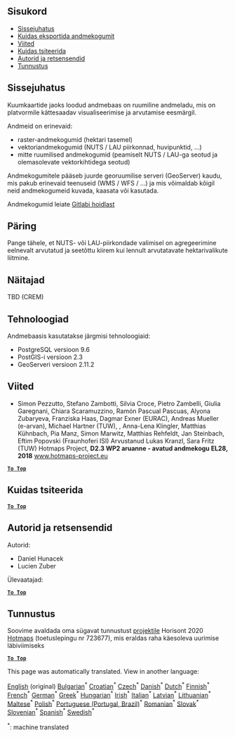 <h2> Sisukord </h2><ul><li> <a href="#Introduction">Sissejuhatus</a> </li><li> <a href="#How-to-export-a-dataset">Kuidas eksportida andmekogumit</a> </li><li> <a href="#References">Viited</a> </li><li> <a href="#How-to-cite">Kuidas tsiteerida</a> </li><li> <a href="#Authors-and-reviewers">Autorid ja retsensendid</a> </li><li> <a href="#acknowledgement">Tunnustus</a> </li></ul><h2> Sissejuhatus </h2><p> Kuumkaartide jaoks loodud andmebaas on ruumiline andmeladu, mis on platvormile kättesaadav visualiseerimise ja arvutamise eesmärgil. </p><p> Andmeid on erinevaid: </p><ul><li> raster-andmekogumid (hektari tasemel) </li><li> vektoriandmekogumid (NUTS / LAU piirkonnad, huvipunktid, ...) </li><li> mitte ruumilised andmekogumid (peamiselt NUTS / LAU-ga seotud ja olemasolevate vektorkihtidega seotud) </li></ul><p> Andmekogumitele pääseb juurde georuumilise serveri (GeoServer) kaudu, mis pakub erinevaid teenuseid (WMS / WFS / ...) ja mis võimaldab kõigil neid andmekogumeid kuvada, kaasata või kasutada. </p><p> Andmekogumid leiate <a href="https://gitlab.com/hotmaps">Gitlabi hoidlast</a> </p><h2> Päring </h2><p> Pange tähele, et NUTS- või LAU-piirkondade valimisel on agregeerimine eelnevalt arvutatud ja seetõttu kiirem kui lennult arvutatavate hektarivalikute liitmine. </p><h2> Näitajad </h2><p> TBD (CREM) </p><h2> Tehnoloogiad </h2><p> Andmebaasis kasutatakse järgmisi tehnoloogiaid: </p><ul><li> PostgreSQL versioon 9.6 </li><li> PostGIS-i versioon 2.3 </li><li> GeoServeri versioon 2.11.2 </li></ul><h2> Viited </h2><ul><li> Simon Pezzutto, Stefano Zambotti, Silvia Croce, Pietro Zambelli, Giulia Garegnani, Chiara Scaramuzzino, Ramón Pascual Pascuas, Alyona Zubaryeva, Franziska Haas, Dagmar Exner (EURAC), Andreas Mueller (e-arvan), Michael Hartner (TUW), , Anna-Lena Klingler, Matthias Kühnbach, Pia Manz, Simon Marwitz, Matthias Rehfeldt, Jan Steinbach, Eftim Popovski (Fraunhoferi ISI) Arvustanud Lukas Kranzl, Sara Fritz (TUW) Hotmaps Project, <strong>D2.3 WP2 aruanne - avatud andmekogu EL28, 2018</strong> <a href="http://www.hotmaps-project.eu/wp-content/uploads/2018/05/D2.3-Hotmaps_FINAL-VERSION_for-upload.pdf">www.hotmaps-project.eu</a> </li></ul><p><ins> <code><strong><a href="#table-of-contents">To Top</a></strong></code> </ins> </p><h2> Kuidas tsiteerida </h2><p><ins> <code><strong><a href="#table-of-contents">To Top</a></strong></code> </ins> </p><h2> Autorid ja retsensendid </h2><p> Autorid: </p><ul><li> Daniel Hunacek </li><li> Lucien Zuber </li></ul><p> Ülevaatajad: </p><p><ins> <code><strong><a href="#table-of-contents">To Top</a></strong></code> </ins> </p><h2> Tunnustus </h2><p> Soovime avaldada oma sügavat tunnustust <a href="https://www.hotmaps-project.eu">projektile</a> Horisont 2020 <a href="https://www.hotmaps-project.eu">Hotmaps</a> (toetuslepingu nr 723677), mis eraldas raha käesoleva uurimise läbiviimiseks </p><p><ins> <code><strong><a href="#table-of-contents">To Top</a></strong></code> </ins> </p>

This page was automatically translated. View in another language:

[English](../en/Database-behind-the-Hotmaps-toolbox.md) (original) [Bulgarian](../bg/Database-behind-the-Hotmaps-toolbox.md)<sup>\*</sup> [Croatian](../hr/Database-behind-the-Hotmaps-toolbox.md)<sup>\*</sup> [Czech](../cs/Database-behind-the-Hotmaps-toolbox.md)<sup>\*</sup> [Danish](../da/Database-behind-the-Hotmaps-toolbox.md)<sup>\*</sup> [Dutch](../nl/Database-behind-the-Hotmaps-toolbox.md)<sup>\*</sup>  [Finnish](../fi/Database-behind-the-Hotmaps-toolbox.md)<sup>\*</sup> [French](../fr/Database-behind-the-Hotmaps-toolbox.md)<sup>\*</sup> [German](../de/Database-behind-the-Hotmaps-toolbox.md)<sup>\*</sup> [Greek](../el/Database-behind-the-Hotmaps-toolbox.md)<sup>\*</sup> [Hungarian](../hu/Database-behind-the-Hotmaps-toolbox.md)<sup>\*</sup> [Irish](../ga/Database-behind-the-Hotmaps-toolbox.md)<sup>\*</sup> [Italian](../it/Database-behind-the-Hotmaps-toolbox.md)<sup>\*</sup> [Latvian](../lv/Database-behind-the-Hotmaps-toolbox.md)<sup>\*</sup> [Lithuanian](../lt/Database-behind-the-Hotmaps-toolbox.md)<sup>\*</sup> [Maltese](../mt/Database-behind-the-Hotmaps-toolbox.md)<sup>\*</sup> [Polish](../pl/Database-behind-the-Hotmaps-toolbox.md)<sup>\*</sup> [Portuguese (Portugal, Brazil)](../pt/Database-behind-the-Hotmaps-toolbox.md)<sup>\*</sup> [Romanian](../ro/Database-behind-the-Hotmaps-toolbox.md)<sup>\*</sup> [Slovak](../sk/Database-behind-the-Hotmaps-toolbox.md)<sup>\*</sup> [Slovenian](../sl/Database-behind-the-Hotmaps-toolbox.md)<sup>\*</sup> [Spanish](../es/Database-behind-the-Hotmaps-toolbox.md)<sup>\*</sup> [Swedish](../sv/Database-behind-the-Hotmaps-toolbox.md)<sup>\*</sup> 

<sup>\*</sup>: machine translated
